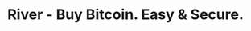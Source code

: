 ---
description: River is the most trusted place in the U.S. for individuals and businesses
  to buy, sell, send, and receive Bitcoin.
episode: 607
link: https://partner.river.com/jupiter
shortname: river.com-lup
title: River - Buy Bitcoin. Easy & Secure.
---
